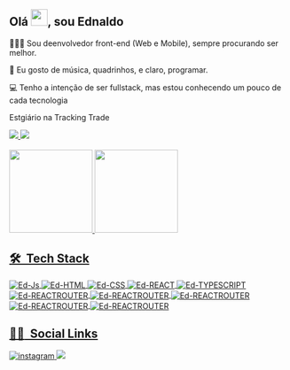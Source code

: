 ## Olá <img src="https://raw.githubusercontent.com/kaueMarques/kaueMarques/master/hi.gif" width="30px">, sou Ednaldo

👨🏽‍💻 Sou deenvolvedor front-end (Web e Mobile), sempre procurando ser melhor.

🎵 Eu gosto de música, quadrinhos, e claro, programar.

💻 Tenho a intenção de ser fullstack, mas estou conhecendo um pouco de cada tecnologia

Estgiário na Tracking Trade

<div>
  <a href="mailto:ednaldocordeiro2017@gmail.com">
    <img src="https://img.shields.io/badge/Gmail-D14836?style=for-the-badge&logo=gmail&logoColor=white"/> 
  </a>
  <a href="https://wa.me/5582999274196">
    <img src="https://img.shields.io/badge/WhatsApp-25D366?style=for-the-badge&logo=whatsapp&logoColor=white"/>
  </a>
</div>
<br>
<div>
  <a href="https://github.com/ednaldocordeiro">
  <img height="150em" src="https://github-readme-stats-sigma-five.vercel.app/api?username=ednaldocordeiro&show_icons=true&theme=github_dark&include_all_commits=true&count_private=true"/>
  <img height="150em" src="https://github-readme-stats-sigma-five.vercel.app/api/top-langs/?username=ednaldocordeiro&layout=compact&langs_count=7&theme=github_dark"/>
</div>
  
## 🛠 &nbsp;Tech Stack
<div>
  <img align="center" alt="Ed-Js" src="https://img.shields.io/badge/JavaScript-323330?style=for-the-badge&logo=javascript&logoColor=F7DF1E">
  <img align="center" alt="Ed-HTML" src="https://img.shields.io/badge/HTML5-E34F26?style=for-the-badge&logo=html5&logoColor=white">
  <img align="center" alt="Ed-CSS" src="https://img.shields.io/badge/CSS3-1572B6?style=for-the-badge&logo=css3&logoColor=white">
  <img align="center" alt="Ed-REACT"  src="https://img.shields.io/badge/React-20232A?style=for-the-badge&logo=react&logoColor=61DAFB">
  <img align="center" alt="Ed-TYPESCRIPT" src="https://img.shields.io/badge/TypeScript-007ACC?style=for-the-badge&logo=typescript&logoColor=white">
<!--   <img align="center" alt="Ed-GRAPHQL" src="https://img.shields.io/badge/GraphQL-F53997?style=for-the-badge&logo=GraphQL&logoColor=white"> -->
  <img align="center" alt="Ed-REACTROUTER" src="https://img.shields.io/badge/React_Router-CA4245?style=for-the-badge&logo=react-router&logoColor=white">
  <img align="center" alt="Ed-REACTROUTER" src="https://img.shields.io/badge/Prismic-fefefe?style=for-the-badge&logo=prismic&logoColor=5163BA">
  <img align="center" alt="Ed-REACTROUTER" src="https://img.shields.io/badge/nextjs-fafafa?style=for-the-badge&logo=next.js&logoColor=000">
  <img align="center" alt="Ed-REACTROUTER" src="https://img.shields.io/badge/styled%20components-E4405F?style=for-the-badge&logo=styled%20components&logoColor=fff">
  <img align="center" alt="Ed-REACTROUTER" src="https://img.shields.io/badge/sass-E4405F?style=for-the-badge&logo=sass&logoColor=fff">
</div>

## :person_curly_hair: &nbsp;Social Links
  
  <div>
    <a href="https://instagram.com/ednaldo_cordeiro_" target="_blank">
      <img src="https://img.shields.io/badge/-Instagram-E4405F?style=for-the-badge&logo=instagram&logoColor=white" alt="instagram"/>
    </a>
    <a href="https://www.linkedin.com/mwlite/in/ednaldo-cordeiro-28018b1a6" target="_blank">
     <img src="https://img.shields.io/badge/LinkedIn-023e8a?style=for-the-badge&logo=linkedin&logoColor=white"/>
    </a>
  </div>
